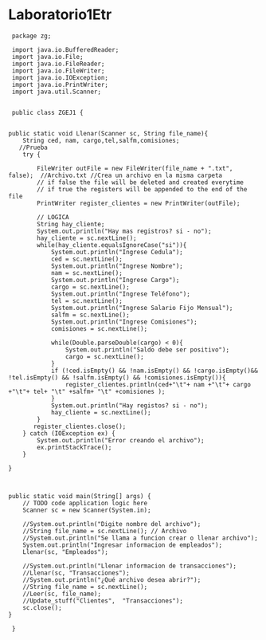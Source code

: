 # Laboratorio1Etr
     package zg;
     
     import java.io.BufferedReader;
     import java.io.File;
     import java.io.FileReader;
     import java.io.FileWriter;
     import java.io.IOException;
     import java.io.PrintWriter;
     import java.util.Scanner;

     
     public class ZGEJ1 {

    
    public static void Llenar(Scanner sc, String file_name){
        String ced, nam, cargo,tel,salfm,comisiones;
       //Prueba
        try {
            
            FileWriter outFile = new FileWriter(file_name + ".txt", false);  //Archivo.txt //Crea un archivo en la misma carpeta
            // if false the file will be deleted and created everytime
            // if true the registers will be appended to the end of the file
            PrintWriter register_clientes = new PrintWriter(outFile);
            
            // LOGICA
            String hay_cliente;
            System.out.println("Hay mas registros? si - no");
            hay_cliente = sc.nextLine();
            while(hay_cliente.equalsIgnoreCase("si")){
                System.out.println("Ingrese Cedula");
                ced = sc.nextLine();
                System.out.println("Ingrese Nombre");
                nam = sc.nextLine();
                System.out.println("Ingrese Cargo");
                cargo = sc.nextLine();
                System.out.println("Ingrese Teléfono");
                tel = sc.nextLine();
                System.out.println("Ingrese Salario Fijo Mensual");
                salfm = sc.nextLine();
                System.out.println("Ingrese Comisiones");
                comisiones = sc.nextLine();
                
                while(Double.parseDouble(cargo) < 0){
                    System.out.println("Saldo debe ser positivo");
                    cargo = sc.nextLine();
                }
                if (!ced.isEmpty() && !nam.isEmpty() && !cargo.isEmpty()&& !tel.isEmpty() && !salfm.isEmpty() && !comisiones.isEmpty()){
                    register_clientes.println(ced+"\t"+ nam +"\t"+ cargo +"\t"+ tel+ "\t" +salfm+ "\t" +comisiones );
                }
                System.out.println("Hay registos? si - no");
                hay_cliente = sc.nextLine();  
            }
           register_clientes.close();
        } catch (IOException ex) {
            System.out.println("Error creando el archivo");
            ex.printStackTrace();
        }
    
    }
    

    
    public static void main(String[] args) {
        // TODO code application logic here
        Scanner sc = new Scanner(System.in);
        
        //System.out.println("Digite nombre del archivo");
        //String file_name = sc.nextLine(); // Archivo
        //System.out.println("Se llama a funcion crear o llenar archivo");
        System.out.println("Ingresar informacion de empleados");
        Llenar(sc, "Empleados");
        
        //System.out.println("Llenar informacion de transacciones");
        //Llenar(sc, "Transacciones");
        //System.out.println("¿Qué archivo desea abrir?");
        //String file_name = sc.nextLine();
        //Leer(sc, file_name);
        //Update_stuff("Clientes",  "Transacciones");
        sc.close();
    }
    
     }
